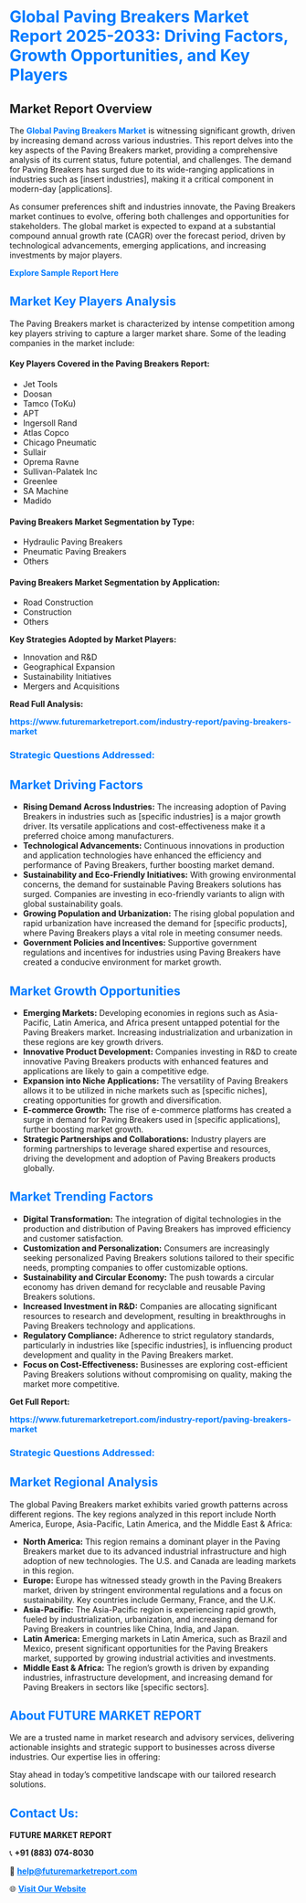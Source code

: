<h1 style="color: #007BFF;">Global Paving Breakers Market Report 2025-2033: Driving Factors, Growth Opportunities, and Key Players</h1>

<section id="overview">
<h2>Market Report Overview</h2>
<p>The <a href="https://www.futuremarketreport.com/industry-report/paving-breakers-market" style="color: #007BFF; text-decoration: none;"><strong>Global Paving Breakers Market</strong></a> is witnessing significant growth, driven by increasing demand across various industries. This report delves into the key aspects of the Paving Breakers market, providing a comprehensive analysis of its current status, future potential, and challenges. The demand for Paving Breakers has surged due to its wide-ranging applications in industries such as [insert industries], making it a critical component in modern-day [applications].</p>
<p>As consumer preferences shift and industries innovate, the Paving Breakers market continues to evolve, offering both challenges and opportunities for stakeholders. The global market is expected to expand at a substantial compound annual growth rate (CAGR) over the forecast period, driven by technological advancements, emerging applications, and increasing investments by major players.</p>
</section>

<section id="overview">
<p><a href="https://www.futuremarketreport.com/request-sample/reportId=29076" style="color: #007BFF; text-decoration: none;"><strong>Explore Sample Report Here</strong></a></p>
</section>

<section id="key-players">
<h2 style="color: #007BFF;">Market Key Players Analysis</h2>
<p>The Paving Breakers market is characterized by intense competition among key players striving to capture a larger market share. Some of the leading companies in the market include:</p>
<h4>Key Players Covered in the Paving Breakers Report:</h4>
<ul><li>Jet Tools</li><li>Doosan</li><li>Tamco (ToKu)</li><li>APT</li><li>Ingersoll Rand</li><li>Atlas Copco</li><li>Chicago Pneumatic</li><li>Sullair</li><li>Oprema Ravne</li><li>Sullivan-Palatek Inc</li><li>Greenlee</li><li>SA Machine</li><li>Madido</li></ul>
<h4>Paving Breakers Market Segmentation by Type:</h4>
<ul><li>Hydraulic Paving Breakers</li><li>Pneumatic Paving Breakers</li><li>Others</li></ul>

<h4>Paving Breakers Market Segmentation by Application:</h4>
<ul><li>Road Construction</li><li>Construction</li><li>Others</li></ul>
<p><strong>Key Strategies Adopted by Market Players:</strong></p>
<ul>
<li>Innovation and R&D</li>
<li>Geographical Expansion</li>
<li>Sustainability Initiatives</li>
<li>Mergers and Acquisitions</li>
</ul>
</section>

<section>
<p><strong>Read Full Analysis: </strong></p><a href="https://www.futuremarketreport.com/industry-report/paving-breakers-market" style="color: #007BFF; text-decoration: none;"><strong>https://www.futuremarketreport.com/industry-report/paving-breakers-market</strong></a>
<h3 style="color: #007BFF;">Strategic Questions Addressed:</h3>
</section>

<section id="driving-factors">
<h2 style="color: #007BFF;">Market Driving Factors</h2>
<ul>
<li><strong>Rising Demand Across Industries:</strong> The increasing adoption of Paving Breakers in industries such as [specific industries] is a major growth driver. Its versatile applications and cost-effectiveness make it a preferred choice among manufacturers.</li>
<li><strong>Technological Advancements:</strong> Continuous innovations in production and application technologies have enhanced the efficiency and performance of Paving Breakers, further boosting market demand.</li>
<li><strong>Sustainability and Eco-Friendly Initiatives:</strong> With growing environmental concerns, the demand for sustainable Paving Breakers solutions has surged. Companies are investing in eco-friendly variants to align with global sustainability goals.</li>
<li><strong>Growing Population and Urbanization:</strong> The rising global population and rapid urbanization have increased the demand for [specific products], where Paving Breakers plays a vital role in meeting consumer needs.</li>
<li><strong>Government Policies and Incentives:</strong> Supportive government regulations and incentives for industries using Paving Breakers have created a conducive environment for market growth.</li>
</ul>
</section>

<section id="growth-opportunities">
<h2 style="color: #007BFF;">Market Growth Opportunities</h2>
<ul>
<li><strong>Emerging Markets:</strong> Developing economies in regions such as Asia-Pacific, Latin America, and Africa present untapped potential for the Paving Breakers market. Increasing industrialization and urbanization in these regions are key growth drivers.</li>
<li><strong>Innovative Product Development:</strong> Companies investing in R&D to create innovative Paving Breakers products with enhanced features and applications are likely to gain a competitive edge.</li>
<li><strong>Expansion into Niche Applications:</strong> The versatility of Paving Breakers allows it to be utilized in niche markets such as [specific niches], creating opportunities for growth and diversification.</li>
<li><strong>E-commerce Growth:</strong> The rise of e-commerce platforms has created a surge in demand for Paving Breakers used in [specific applications], further boosting market growth.</li>
<li><strong>Strategic Partnerships and Collaborations:</strong> Industry players are forming partnerships to leverage shared expertise and resources, driving the development and adoption of Paving Breakers products globally.</li>
</ul>
</section>

<section id="trending-factors">
<h2 style="color: #007BFF;">Market Trending Factors</h2>
<ul>
<li><strong>Digital Transformation:</strong> The integration of digital technologies in the production and distribution of Paving Breakers has improved efficiency and customer satisfaction.</li>
<li><strong>Customization and Personalization:</strong> Consumers are increasingly seeking personalized Paving Breakers solutions tailored to their specific needs, prompting companies to offer customizable options.</li>
<li><strong>Sustainability and Circular Economy:</strong> The push towards a circular economy has driven demand for recyclable and reusable Paving Breakers solutions.</li>
<li><strong>Increased Investment in R&D:</strong> Companies are allocating significant resources to research and development, resulting in breakthroughs in Paving Breakers technology and applications.</li>
<li><strong>Regulatory Compliance:</strong> Adherence to strict regulatory standards, particularly in industries like [specific industries], is influencing product development and quality in the Paving Breakers market.</li>
<li><strong>Focus on Cost-Effectiveness:</strong> Businesses are exploring cost-efficient Paving Breakers solutions without compromising on quality, making the market more competitive.</li>
</ul>
</section>

<section>
<p><strong>Get Full Report: </strong></p><a href="https://www.futuremarketreport.com/industry-report/paving-breakers-market" style="color: #007BFF; text-decoration: none;"><strong>https://www.futuremarketreport.com/industry-report/paving-breakers-market</strong></a>
<h3 style="color: #007BFF;">Strategic Questions Addressed:</h3>
</section>


<section id="regional-analysis">
<h2 style="color: #007BFF;">Market Regional Analysis</h2>
<p>The global Paving Breakers market exhibits varied growth patterns across different regions. The key regions analyzed in this report include North America, Europe, Asia-Pacific, Latin America, and the Middle East & Africa:</p>
<ul>
<li><strong>North America:</strong> This region remains a dominant player in the Paving Breakers market due to its advanced industrial infrastructure and high adoption of new technologies. The U.S. and Canada are leading markets in this region.</li>
<li><strong>Europe:</strong> Europe has witnessed steady growth in the Paving Breakers market, driven by stringent environmental regulations and a focus on sustainability. Key countries include Germany, France, and the U.K.</li>
<li><strong>Asia-Pacific:</strong> The Asia-Pacific region is experiencing rapid growth, fueled by industrialization, urbanization, and increasing demand for Paving Breakers in countries like China, India, and Japan.</li>
<li><strong>Latin America:</strong> Emerging markets in Latin America, such as Brazil and Mexico, present significant opportunities for the Paving Breakers market, supported by growing industrial activities and investments.</li>
<li><strong>Middle East & Africa:</strong> The region’s growth is driven by expanding industries, infrastructure development, and increasing demand for Paving Breakers in sectors like [specific sectors].</li>
</ul>
</section>

<footer>
<h2 style="color: #007BFF;">About FUTURE MARKET REPORT</h2>
<p>We are a trusted name in market research and advisory services, delivering actionable insights and strategic support to businesses across diverse industries. Our expertise lies in offering:</p>

<p>Stay ahead in today’s competitive landscape with our tailored research solutions.</p>

<h2 style="color: #007BFF;">Contact Us:</h2>
<p><strong>FUTURE MARKET REPORT</strong></p>
<p>📞 <strong>+91 (883) 074-8030</strong></p>
<p>📧 <strong><a href="mailto:help@futuremarketreport.com" style="color: #007BFF;">help@futuremarketreport.com</a></strong></p>
<p>🌐 <strong><a href="https://www.futuremarketreport.com/" style="color: #007BFF;">Visit Our Website</a></strong></p>
</footer>
